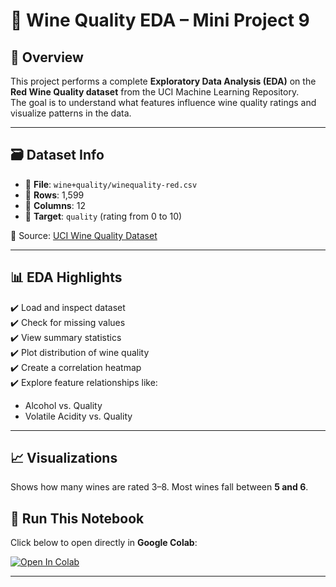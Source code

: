 # 🍷 Wine Quality EDA – Mini Project 9

## 📌 Overview

This project performs a complete **Exploratory Data Analysis (EDA)** on the **Red Wine Quality dataset** from the UCI Machine Learning Repository.  
The goal is to understand what features influence wine quality ratings and visualize patterns in the data.

---

## 🗃️ Dataset Info

- 📂 **File**: `wine+quality/winequality-red.csv`  
- 🧪 **Rows**: 1,599  
- 🔢 **Columns**: 12  
- 🎯 **Target**: `quality` (rating from 0 to 10)

📎 Source: [UCI Wine Quality Dataset](https://archive.ics.uci.edu/ml/datasets/wine+quality)

---

## 📊 EDA Highlights

✔️ Load and inspect dataset  
✔️ Check for missing values  
✔️ View summary statistics  
✔️ Plot distribution of wine quality  
✔️ Create a correlation heatmap  
✔️ Explore feature relationships like:
- Alcohol vs. Quality
- Volatile Acidity vs. Quality

---

## 📈 Visualizations

Shows how many wines are rated 3–8. Most wines fall between **5 and 6**.


## 🚀 Run This Notebook

Click below to open directly in **Google Colab**:

[![Open In Colab](https://colab.research.google.com/assets/colab-badge.svg)](https://colab.research.google.com/github/pehal6/Mini-Project-9/blob/main/EDA.ipynb)

---
